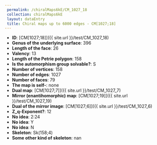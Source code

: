 ```yaml
--- 
 permalink: /chiralMaps6kE/CM_1027_18 
 collection: chiralMaps6kE
 layout: dataEntry
 title: Chiral maps up to 6000 edges - CM[1027;18]
---
```


- **ID**: [CM[1027;18]]({{ site.url }}/test/CM_1027_18)
- **Genus of the underlying surface**: 396
- **Length of the face**: 26
- **Valency**: 13
- **Length of the Petrie polygon**: 158
- **Is the automorphism group solvable?**: S
- **Number of vertices**: 158
- **Number of edges**: 1027
- **Number of faces**: 79
- **The map is self-**: none
- **Dual map**: [CM[1027;7]]({{ site.url }}/test/CM_1027_7)
- **Mirror (enantihomorphic) map**: [CM[1027;19]]({{ site.url }}/test/CM_1027_19)
- **Dual of the mirror image**: [CM[1027;6]]({{ site.url }}/test/CM_1027_6)
- **Z_q-Exponent?**: 12
- **No idea**:  2:24
- **No idea**: Y
- **No idea**: N
- **Skeleton**: Sk(158;4)
- **Some other kind of skeleton**: nan
